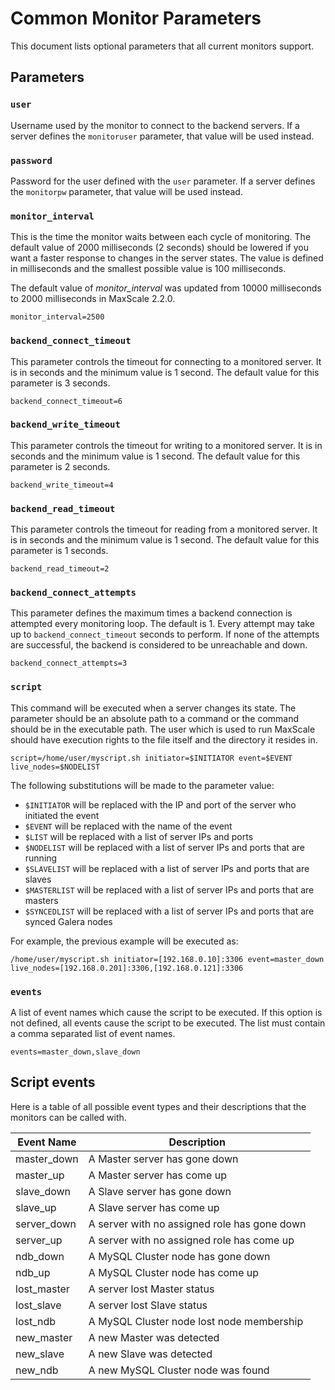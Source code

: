 # Common Monitor Parameters

This document lists optional parameters that all current monitors support.

## Parameters

### `user`

Username used by the monitor to connect to the backend servers. If a server defines
the `monitoruser` parameter, that value will be used instead.

### `password`

Password for the user defined with the `user` parameter. If a server defines
the `monitorpw` parameter, that value will be used instead.

### `monitor_interval`

This is the time the monitor waits between each cycle of monitoring. The default
value of 2000 milliseconds (2 seconds) should be lowered if you want a faster
response to changes in the server states. The value is defined in milliseconds
and the smallest possible value is 100 milliseconds.

The default value of _monitor_interval_ was updated from 10000 milliseconds to
2000 milliseconds in MaxScale 2.2.0.

```
monitor_interval=2500
```

### `backend_connect_timeout`

This parameter controls the timeout for connecting to a monitored server. It is in seconds and the minimum value is 1 second. The default value for this parameter is 3 seconds.

```
backend_connect_timeout=6
```

### `backend_write_timeout`

This parameter controls the timeout for writing to a monitored server. It is in seconds and the minimum value is 1 second. The default value for this parameter is 2 seconds.

```
backend_write_timeout=4
```

### `backend_read_timeout`

This parameter controls the timeout for reading from a monitored server. It is in seconds and the minimum value is 1 second. The default value for this parameter is 1 seconds.

```
backend_read_timeout=2
```

### `backend_connect_attempts`

This parameter defines the maximum times a backend connection is attempted every
monitoring loop. The default is 1. Every attempt may take up to
`backend_connect_timeout` seconds to perform. If none of the attempts are
successful, the backend is considered to be unreachable and down.

```
backend_connect_attempts=3
```

### `script`

This command will be executed when a server changes its state. The parameter should be an absolute path to a command or the command should be in the executable path. The user which is used to run MaxScale should have execution rights to the file itself and the directory it resides in.

```
script=/home/user/myscript.sh initiator=$INITIATOR event=$EVENT live_nodes=$NODELIST
```

The following substitutions will be made to the parameter value:

* `$INITIATOR` will be replaced with the IP and port of the server who initiated the event
* `$EVENT` will be replaced with the name of the event
* `$LIST` will be replaced with a list of server IPs and ports
* `$NODELIST` will be replaced with a list of server IPs and ports that are running
* `$SLAVELIST` will be replaced with a list of server IPs and ports that are slaves
* `$MASTERLIST` will be replaced with a list of server IPs and ports that are masters
* `$SYNCEDLIST` will be replaced with a list of server IPs and ports that are synced Galera nodes

For example, the previous example will be executed as:

```
/home/user/myscript.sh initiator=[192.168.0.10]:3306 event=master_down live_nodes=[192.168.0.201]:3306,[192.168.0.121]:3306
```

### `events`

A list of event names which cause the script to be executed. If this option is not defined, all events cause the script to be executed. The list must contain a comma separated list of event names.

```
events=master_down,slave_down
```

## Script events

Here is a table of all possible event types and their descriptions that the monitors can be called with.

Event Name  |Description
------------|----------
master_down |A Master server has gone down
master_up   |A Master server has come up
slave_down  |A Slave server has gone down
slave_up    |A Slave server has come up
server_down |A server with no assigned role has gone down
server_up   |A server with no assigned role has come up
ndb_down    |A MySQL Cluster node has gone down
ndb_up      |A MySQL Cluster node has come up
lost_master |A server lost Master status
lost_slave  |A server lost Slave status
lost_ndb    |A MySQL Cluster node lost node membership
new_master  |A new Master was detected
new_slave   |A new Slave was detected
new_ndb     |A new MySQL Cluster node was found
